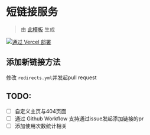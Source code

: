# 短链接服务

> 由 [此模板](https://github.com/ThewApp/vercel-shorturl) 生成

[![通过 Vercel 部署](https://vercel.com/button)](https://vercel.com/new/git/external?repository-url=https%3A%2F%2Fgithub.com%2FThewApp%2Fvercel-shorturl-starter&demo-title=vercel-shorturl&demo-description=Create%20your%20own%20shorturl%20on%20Vercel&demo-url=https%3A%2F%2Fvercel-shorturl-starter.vercel.app%2F)

## 添加新链接方法

修改 `redirects.yml`并发起pull request

## TODO:
- [ ] 自定义主页与404页面
- [ ] 通过 Github Workflow 支持通过issue发起添加链接的pr
- [ ] 添加使用次数统计相关
